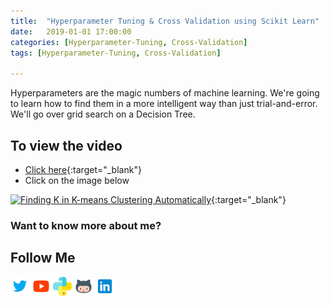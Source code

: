 ```yaml
---
title:  "Hyperparameter Tuning & Cross Validation using Scikit Learn"
date:   2019-01-01 17:00:00
categories: [Hyperparameter-Tuning, Cross-Validation]
tags: [Hyperparameter-Tuning, Cross-Validation]

---
```


Hyperparameters are the magic numbers of machine learning. We're going to learn how to find them in a more intelligent way than just trial-and-error. We'll go over grid search on a Decision Tree.


## To view the video
* [Click here](https://youtu.be/jY2v4q3TPbs){:target="_blank"}
* Click on the image below

[![Finding K in K-means Clustering Automatically](http://img.youtube.com/vi/jY2v4q3TPbs/0.jpg)](http://www.youtube.com/watch?v=jY2v4q3TPbs){:target="_blank"}

### Want to know more about me?
## Follow Me
<a href="https://twitter.com/_bhaveshbhatt" target="_blank"><img class="ai-subscribed-social-icon" src="/assets/images/tw.png" width="30"></a>
<a href="https://www.youtube.com/bhaveshbhatt8791/" target="_blank"><img class="ai-subscribed-social-icon" src="/assets/images/ytb.png" width="30"></a>
<a href="https://www.youtube.com/PythonTricks/" target="_blank"><img class="ai-subscribed-social-icon" src="/assets/images/python_logo.png" width="30"></a>
<a href="https://github.com/bhattbhavesh91" target="_blank"><img class="ai-subscribed-social-icon" src="/assets/images/gthb.png" width="30"></a>
<a href="https://www.linkedin.com/in/bhattbhavesh91/" target="_blank"><img class="ai-subscribed-social-icon" src="/assets/images/lnkdn.png" width="30"></a>
